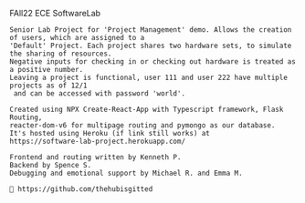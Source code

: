 FAll22 ECE SoftwareLab 

    Senior Lab Project for 'Project Management' demo. Allows the creation of users, which are assigned to a
    'Default' Project. Each project shares two hardware sets, to simulate the sharing of resources. 
    Negative inputs for checking in or checking out hardware is treated as a positive number. 
    Leaving a project is functional, user 111 and user 222 have multiple projects as of 12/1
     and can be accessed with password 'world'.

    Created using NPX Create-React-App with Typescript framework, Flask Routing,
    reacter-dom-v6 for multipage routing and pymongo as our database.
    It's hosted using Heroku (if link still works) at 
    https://software-lab-project.herokuapp.com/

    Frontend and routing written by Kenneth P. 
    Backend by Spence S.
    Debugging and emotional support by Michael R. and Emma M.

    🔌 https://github.com/thehubisgitted

